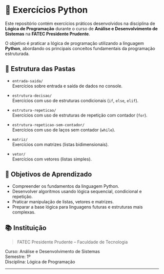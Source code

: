 # 🐍 Exercícios Python

Este repositório contém exercícios práticos desenvolvidos na disciplina de **Lógica de Programação** durante o curso de **Análise e Desenvolvimento de Sistemas** na **FATEC Presidente Prudente**.

O objetivo é praticar a lógica de programação utilizando a linguagem **Python**, abordando os principais conceitos fundamentais da programação estruturada.

## 📁 Estrutura das Pastas

- `entrada-saida/`  
  Exercícios sobre entrada e saída de dados no console.

- `estrutura-decisao/`  
  Exercícios com uso de estruturas condicionais (`if`, `else`, `elif`).

- `estrutura-repeticao/`  
  Exercícios com uso de estruturas de repetição com contador (`for`).

- `estrutura-repeticao-sem-contador/`  
  Exercícios com uso de laços sem contador (`while`).

- `matriz/`  
  Exercícios com matrizes (listas bidimensionais).

- `vetor/`  
  Exercícios com vetores (listas simples).

## 🧠 Objetivos de Aprendizado

- Compreender os fundamentos da linguagem Python.
- Desenvolver algoritmos usando lógica sequencial, condicional e repetição.
- Praticar manipulação de listas, vetores e matrizes.
- Preparar a base lógica para linguagens futuras e estruturas mais complexas.

## 📚 Instituição

> FATEC Presidente Prudente – Faculdade de Tecnologia

Curso: Análise e Desenvolvimento de Sistemas  
Semestre: 1º  
Disciplina: Lógica de Programação

---


